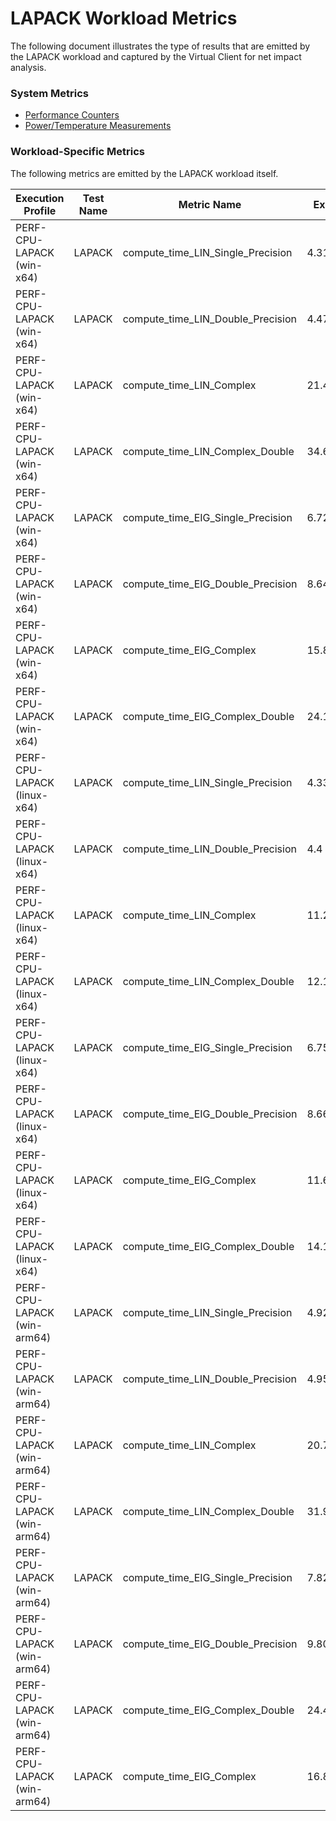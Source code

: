 ﻿# LAPACK Workload Metrics
The following document illustrates the type of results that are emitted by the LAPACK workload and captured by the
Virtual Client for net impact analysis.

### System Metrics
* [Performance Counters](./PerformanceCounterMetrics.md)
* [Power/Temperature Measurements](./PowerMetrics.md)

### Workload-Specific Metrics
The following metrics are emitted by the LAPACK workload itself.

| Execution Profile           | Test Name      | Metric Name                       | Example Value (avg) | Unit  |
|-----------------------------|----------------|-----------------------------------|---------------------|-------|
|PERF-CPU-LAPACK (win-x64)    | LAPACK         |compute_time_LIN_Single_Precision  | 4.31                |seconds| 
|PERF-CPU-LAPACK (win-x64)    | LAPACK	       |compute_time_LIN_Double_Precision  | 4.47	             |seconds|
|PERF-CPU-LAPACK (win-x64)    | LAPACK	       |compute_time_LIN_Complex           | 21.42	             |seconds|
|PERF-CPU-LAPACK (win-x64)    | LAPACK	       |compute_time_LIN_Complex_Double    | 34.64	             |seconds|
|PERF-CPU-LAPACK (win-x64)    | LAPACK	       |compute_time_EIG_Single_Precision  | 6.72	             |seconds|
|PERF-CPU-LAPACK (win-x64)    | LAPACK	       |compute_time_EIG_Double_Precision  | 8.6499999999999986  |seconds|
|PERF-CPU-LAPACK (win-x64)    | LAPACK	       |compute_time_EIG_Complex	       | 15.889999999999999  |seconds|
|PERF-CPU-LAPACK (win-x64)    | LAPACK	       |compute_time_EIG_Complex_Double    | 24.129999999999995  |seconds|
|PERF-CPU-LAPACK (linux-x64)  | LAPACK	       |compute_time_LIN_Single_Precision  |4.33                 |seconds|
|PERF-CPU-LAPACK (linux-x64)  | LAPACK	       |compute_time_LIN_Double_Precision  |4.4                  |seconds|
|PERF-CPU-LAPACK (linux-x64)  | LAPACK	       |compute_time_LIN_Complex           |11.26                |seconds|
|PERF-CPU-LAPACK (linux-x64)  | LAPACK	       |compute_time_LIN_Complex_Double    |12.13                |seconds|
|PERF-CPU-LAPACK (linux-x64)  | LAPACK	       |compute_time_EIG_Single_Precision  |6.75                 |seconds|
|PERF-CPU-LAPACK (linux-x64)  | LAPACK	       |compute_time_EIG_Double_Precision  |8.6699999999999964   |seconds|
|PERF-CPU-LAPACK (linux-x64)  | LAPACK	       |compute_time_EIG_Complex           |11.689999999999998   |seconds|
|PERF-CPU-LAPACK (linux-x64)  |LAPACK	       |compute_time_EIG_Complex_Double	   |14.149999999999997	 |seconds|
|PERF-CPU-LAPACK (win-arm64)  |LAPACK	       |compute_time_LIN_Single_Precision  |4.92	             |seconds|
|PERF-CPU-LAPACK (win-arm64)  |LAPACK	       |compute_time_LIN_Double_Precision  |4.95	             |seconds|
|PERF-CPU-LAPACK (win-arm64)  |LAPACK	       |compute_time_LIN_Complex	        |20.78	              |seconds|
|PERF-CPU-LAPACK (win-arm64)  |LAPACK	       |compute_time_LIN_Complex_Double 	|31.91	            |seconds|
|PERF-CPU-LAPACK (win-arm64)  |LAPACK	       |compute_time_EIG_Single_Precision	|7.8299999999999974	    |seconds|
|PERF-CPU-LAPACK (win-arm64)  |LAPACK	       |compute_time_EIG_Double_Precision	|9.8099999999999987	    |seconds|
|PERF-CPU-LAPACK (win-arm64)  |LAPACK	       |compute_time_EIG_Complex_Double	    |24.400000000000006	    |seconds|
|PERF-CPU-LAPACK (win-arm64)  |LAPACK	       |compute_time_EIG_Complex	        |16.800000000000004	    |seconds|







